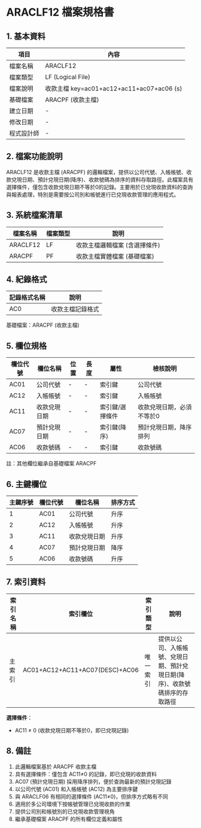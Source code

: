 # ARACLF12 檔案規格書

## 1. 基本資料

| 項目 | 內容 |
|------|------|
| 檔案名稱 | ARACLF12 |
| 檔案類型 | LF (Logical File) |
| 檔案說明 | 收款主檔 key=ac01+ac12+ac11+ac07+ac06 (s) |
| 基礎檔案 | ARACPF (收款主檔) |
| 建立日期 | - |
| 修改日期 | - |
| 程式設計師 | - |

## 2. 檔案功能說明

ARACLF12 是收款主檔 (ARACPF) 的邏輯檔案，提供以公司代號、入帳帳號、收款兌現日期、預計兌現日期(降序)、收款號碼為排序的資料存取路徑。此檔案具有選擇條件，僅包含收款兌現日期不等於0的記錄。主要用於已兌現收款資料的查詢與報表處理，特別是需要按公司別和帳號進行已兌現收款管理的應用程式。

## 3. 系統檔案清單

| 檔案名稱 | 檔案類型 | 說明 |
|----------|----------|------|
| ARACLF12 | LF | 收款主檔邏輯檔案 (含選擇條件) |
| ARACPF | PF | 收款主檔實體檔案 (基礎檔案) |

## 4. 紀錄格式

| 記錄格式名稱 | 說明 |
|--------------|------|
| AC0 | 收款主檔記錄格式 |

基礎檔案：ARACPF (收款主檔)

## 5. 欄位規格

| 欄位代號 | 欄位名稱 | 位置 | 長度 | 屬性 | 檢核說明 |
|----------|----------|------|------|------|----------|
| AC01 | 公司代號 | - | - | 索引鍵 | 公司代號 |
| AC12 | 入帳帳號 | - | - | 索引鍵 | 入帳帳號 |
| AC11 | 收款兌現日期 | - | - | 索引鍵/選擇條件 | 收款兌現日期，必須不等於0 |
| AC07 | 預計兌現日期 | - | - | 索引鍵(降序) | 預計兌現日期，降序排列 |
| AC06 | 收款號碼 | - | - | 索引鍵 | 收款號碼 |

註：其他欄位繼承自基礎檔案 ARACPF

## 6. 主鍵欄位

| 主鍵序號 | 欄位代號 | 欄位名稱 | 排序方式 |
|----------|----------|----------|----------|
| 1 | AC01 | 公司代號 | 升序 |
| 2 | AC12 | 入帳帳號 | 升序 |
| 3 | AC11 | 收款兌現日期 | 升序 |
| 4 | AC07 | 預計兌現日期 | 降序 |
| 5 | AC06 | 收款號碼 | 升序 |

## 7. 索引資料

| 索引名稱 | 索引欄位 | 索引類型 | 說明 |
|----------|----------|----------|------|
| 主索引 | AC01+AC12+AC11+AC07(DESC)+AC06 | 唯一索引 | 提供以公司、入帳帳號、兌現日期、預計兌現日期(降序)、收款號碼排序的存取路徑 |

**選擇條件**：
- AC11 ≠ 0 (收款兌現日期不等於0，即已兌現記錄)

## 8. 備註

1. 此邏輯檔案基於 ARACPF 收款主檔
2. 具有選擇條件：僅包含 AC11≠0 的記錄，即已兌現的收款資料
3. AC07 (預計兌現日期) 採用降序排列，便於查詢最新的預計兌現記錄
4. 以公司代號 (AC01) 和入帳帳號 (AC12) 為主要排序鍵
5. 與 ARACLF06 有相同的選擇條件 (AC11≠0)，但排序方式略有不同
6. 適用於多公司環境下按帳號管理已兌現收款的作業
7. 提供公司別和帳號別的已兌現收款管理視角
8. 繼承基礎檔案 ARACPF 的所有欄位定義和屬性 
